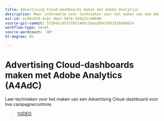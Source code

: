 ```yaml
---
title: Advertising Cloud-dashboards maken met Adobe Analytics
description: Meer informatie over technieken voor het maken van een Advertising Cloud-dashboard voor live campagnecontrole
exl-id: ec90c659-4cbc-4be7-9478-269a21c98b98
source-git-commit: 572041c0573f651405c5daa269c5433326db0814
workflow-type: tm+mt
source-wordcount: '40'
ht-degree: 0%

---
```


# Advertising Cloud-dashboards maken met Adobe Analytics (A4AdC)

Leer technieken voor het maken van een Advertising Cloud-dashboard voor live campagnecontrole.

>[!VIDEO](https://video.tv.adobe.com/v/33922)
